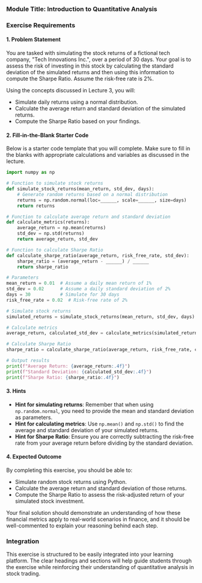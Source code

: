 ### Module Title: Introduction to Quantitative Analysis

### Exercise Requirements

#### 1. Problem Statement
You are tasked with simulating the stock returns of a fictional tech company, "Tech Innovations Inc.", over a period of 30 days. Your goal is to assess the risk of investing in this stock by calculating the standard deviation of the simulated returns and then using this information to compute the Sharpe Ratio. Assume the risk-free rate is 2%. 

Using the concepts discussed in Lecture 3, you will:
- Simulate daily returns using a normal distribution.
- Calculate the average return and standard deviation of the simulated returns.
- Compute the Sharpe Ratio based on your findings.

#### 2. Fill-in-the-Blank Starter Code
Below is a starter code template that you will complete. Make sure to fill in the blanks with appropriate calculations and variables as discussed in the lecture.

```python
import numpy as np

# Function to simulate stock returns
def simulate_stock_returns(mean_return, std_dev, days):
    # Generate random returns based on a normal distribution
    returns = np.random.normal(loc=______, scale=______, size=days)
    return returns

# Function to calculate average return and standard deviation
def calculate_metrics(returns):
    average_return = np.mean(returns)
    std_dev = np.std(returns)
    return average_return, std_dev

# Function to calculate Sharpe Ratio
def calculate_sharpe_ratio(average_return, risk_free_rate, std_dev):
    sharpe_ratio = (average_return - ______) / ______
    return sharpe_ratio

# Parameters
mean_return = 0.01  # Assume a daily mean return of 1%
std_dev = 0.02      # Assume a daily standard deviation of 2%
days = 30           # Simulate for 30 days
risk_free_rate = 0.02  # Risk-free rate of 2%

# Simulate stock returns
simulated_returns = simulate_stock_returns(mean_return, std_dev, days)

# Calculate metrics
average_return, calculated_std_dev = calculate_metrics(simulated_returns)

# Calculate Sharpe Ratio
sharpe_ratio = calculate_sharpe_ratio(average_return, risk_free_rate, calculated_std_dev)

# Output results
print(f"Average Return: {average_return:.4f}")
print(f"Standard Deviation: {calculated_std_dev:.4f}")
print(f"Sharpe Ratio: {sharpe_ratio:.4f}")
```

#### 3. Hints
- **Hint for simulating returns**: Remember that when using `np.random.normal`, you need to provide the mean and standard deviation as parameters.
- **Hint for calculating metrics**: Use `np.mean()` and `np.std()` to find the average and standard deviation of your simulated returns.
- **Hint for Sharpe Ratio**: Ensure you are correctly subtracting the risk-free rate from your average return before dividing by the standard deviation.

#### 4. Expected Outcome
By completing this exercise, you should be able to:
- Simulate random stock returns using Python.
- Calculate the average return and standard deviation of those returns.
- Compute the Sharpe Ratio to assess the risk-adjusted return of your simulated stock investment.

Your final solution should demonstrate an understanding of how these financial metrics apply to real-world scenarios in finance, and it should be well-commented to explain your reasoning behind each step.

### Integration
This exercise is structured to be easily integrated into your learning platform. The clear headings and sections will help guide students through the exercise while reinforcing their understanding of quantitative analysis in stock trading.